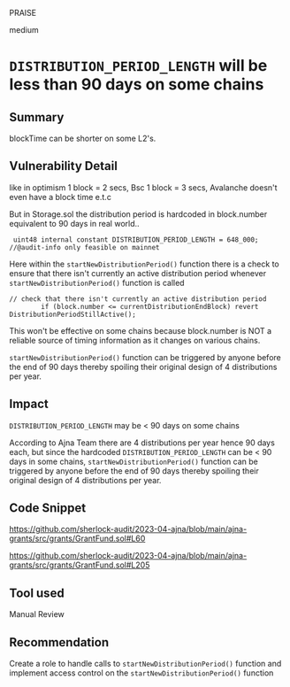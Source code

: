 PRAISE

medium

# `DISTRIBUTION_PERIOD_LENGTH`  will be less than 90 days on some chains

## Summary
blockTime can be shorter on some L2's. 

## Vulnerability Detail
like in optimism 1 block = 2 secs, Bsc 1 block = 3 secs, Avalanche doesn't even have a block time e.t.c

But in Storage.sol the distribution period is hardcoded in block.number equivalent to 90 days in real world..
```solidity
 uint48 internal constant DISTRIBUTION_PERIOD_LENGTH = 648_000; //@audit-info only feasible on mainnet
```

Here within the `startNewDistributionPeriod()` function there is a check to ensure that there isn't currently an active distribution period whenever `startNewDistributionPeriod()` function is called 
```solidity
// check that there isn't currently an active distribution period
        if (block.number <= currentDistributionEndBlock) revert DistributionPeriodStillActive();
```


This won't be effective on some chains because block.number is NOT a reliable source of timing information as it changes on various chains.

 `startNewDistributionPeriod()` function can be triggered by anyone before the end of 90 days thereby spoiling their original design of 4 distributions per year. 

## Impact
`DISTRIBUTION_PERIOD_LENGTH`  may be  < 90 days on some chains 

According to Ajna Team there are 4 distributions per year hence 90 days each, but since the hardcoded `DISTRIBUTION_PERIOD_LENGTH` can be < 90 days in some chains, `startNewDistributionPeriod()` function can be triggered by anyone before the end of 90 days thereby spoiling their original design of 4 distributions per year. 

## Code Snippet
https://github.com/sherlock-audit/2023-04-ajna/blob/main/ajna-grants/src/grants/GrantFund.sol#L60

https://github.com/sherlock-audit/2023-04-ajna/blob/main/ajna-grants/src/grants/GrantFund.sol#L205
## Tool used

Manual Review

## Recommendation
Create a role to handle calls to `startNewDistributionPeriod()` function and implement access control on the `startNewDistributionPeriod()` function